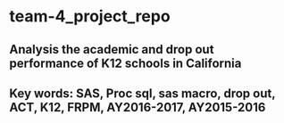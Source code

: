 # team-4_project_repo

## Analysis the academic and drop out performance of K12 schools in California
## Key words: SAS, Proc sql, sas macro, drop out, ACT, K12, FRPM, AY2016-2017, AY2015-2016
